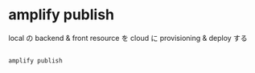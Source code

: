 
# amplify publish


local の backend & front resource を cloud に provisioning & deploy する


## 

```
amplify publish
```


